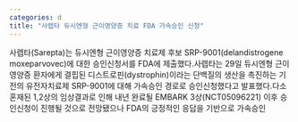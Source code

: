 ```yaml
---
categories: d
title: "사렙타 듀시엔형 근이영양증 치료 FDA 가속승인 신청"
---
```

사렙타(Sarepta)는 듀시엔형 근이영양증 치료제 후보 SRP-9001(delandistrogene moxeparvovec)에 대한 승인신청서를 FDA에 제출했다.사렙타는 29일 듀시엔형 근이영양증 환자에게 결핍된 디스트로핀(dystrophin)이라는 단백질의 생산을 촉진하는 기전의 유전자치료제 SRP-9001에 대해 가속승인 경로로 승인신청했다고 발표했다.다소 혼재된 1,2상의 임상결과로 인해 내년 완료될 EMBARK 3상(NCT05096221) 이후 승인신청이 진행될 것으로 전망됐으나 FDA의 긍정적인 응답을 기반으로 가속승인